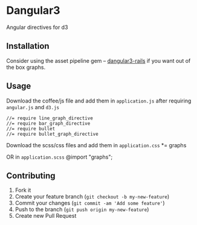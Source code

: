 # Dangular3

Angular directives for d3

## Installation

Consider using the asset pipeline gem – [dangular3-rails](https://github.com/nilenso/dangular3-rails) if you want out of the box graphs.

## Usage

Download the coffee/js file and add them in `application.js` after requiring `angular.js` and `d3.js`

    //= require line_graph_directive
    //= require bar_graph_directive
    //= require bullet
    //= require bullet_graph_directive

Download the scss/css files and add them in `application.css`
    *= graphs

OR in `application.scss`
    @import "graphs";

## Contributing

1. Fork it
2. Create your feature branch (`git checkout -b my-new-feature`)
3. Commit your changes (`git commit -am 'Add some feature'`)
4. Push to the branch (`git push origin my-new-feature`)
5. Create new Pull Request

